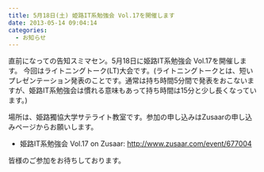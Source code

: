 ```yaml
---
title: 5月18日(土) 姫路IT系勉強会 Vol.17を開催します
date: 2013-05-14 09:04:14
categories:
  - お知らせ
---
```


直前になっての告知スミマセン。5月18日に姫路IT系勉強会 Vol.17を開催します。 今回はライトニングトーク(LT)大会です。(ライトニングトークとは、短いプレゼンテーション発表のことです。通常は持ち時間5分間で発表をおこないますが、姫路IT系勉強会は慣れる意味もあって持ち時間は15分と少し長くなっています。)

場所は、姫路獨協大学サテライト教室です。参加の申し込みはZusaarの申し込みページからお願いします。

- 姫路IT系勉強会 Vol.17 on Zusaar: <http://www.zusaar.com/event/677004>

皆様のご参加をお待ちしております。
